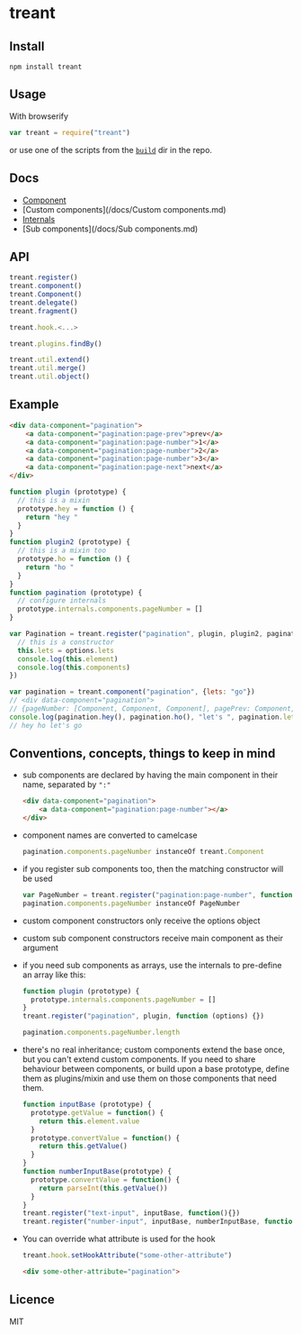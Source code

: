 treant
======

## Install

    npm install treant


## Usage

With browserify

```js
var treant = require("treant")
```

or use one of the scripts from the [`build`](/build) dir in the repo.


## Docs

  - [Component](/docs/Component.md)
  - [Custom components](/docs/Custom components.md)
  - [Internals](/docs/Internals.md)
  - [Sub components](/docs/Sub components.md)


## API

```js
treant.register()
treant.component()
treant.Component()
treant.delegate()
treant.fragment()

treant.hook.<...>

treant.plugins.findBy()

treant.util.extend()
treant.util.merge()
treant.util.object()
```


## Example

```html
<div data-component="pagination">
    <a data-component="pagination:page-prev">prev</a>
    <a data-component="pagination:page-number">1</a>
    <a data-component="pagination:page-number">2</a>
    <a data-component="pagination:page-number">3</a>
    <a data-component="pagination:page-next">next</a>
</div>
```

```js
function plugin (prototype) {
  // this is a mixin
  prototype.hey = function () {
    return "hey "
  }
}
function plugin2 (prototype) {
  // this is a mixin too
  prototype.ho = function () {
    return "ho "
  }
}
function pagination (prototype) {
  // configure internals
  prototype.internals.components.pageNumber = []
}

var Pagination = treant.register("pagination", plugin, plugin2, pagination, function (options) {
  // this is a constructor
  this.lets = options.lets
  console.log(this.element)
  console.log(this.components)
})

var pagination = treant.component("pagination", {lets: "go"})
// <div data-component="pagination">
// {pageNumber: [Component, Component, Component], pagePrev: Component, pageNext: Component}
console.log(pagination.hey(), pagination.ho(), "let's ", pagination.lets)
// hey ho let's go
```

## Conventions, concepts, things to keep in mind


  - sub components are declared by having the main component in their name, separated by `":"`

    ```html
    <div data-component="pagination">
        <a data-component="pagination:page-number"></a>
    </div>
    ```

  - component names are converted to camelcase

    ```js
    pagination.components.pageNumber instanceOf treant.Component
    ```

  - if you register sub components too, then the matching constructor will be used

    ```js
    var PageNumber = treant.register("pagination:page-number", function(pagination){})
    pagination.components.pageNumber instanceOf PageNumber
    ```

  - custom component constructors only receive the options object
  - custom sub component constructors receive main component as their argument
  - if you need sub components as arrays, use the internals to pre-define an array like this:

    ```js
    function plugin (prototype) {
      prototype.internals.components.pageNumber = []
    }
    treant.register("pagination", plugin, function (options) {})

    pagination.components.pageNumber.length
    ```
    
  - there's no real inheritance; custom components extend the base once, but you can't extend custom components.
    If you need to share behaviour between components, or build upon a base prototype,
    define them as plugins/mixin and use them on those components that need them.
    
    ```js
    function inputBase (prototype) {
      prototype.getValue = function() {
        return this.element.value
      }
      prototype.convertValue = function() {
        return this.getValue()
      }
    }
    function numberInputBase(prototype) {
      prototype.convertValue = function() {
        return parseInt(this.getValue())
      }
    }
    treant.register("text-input", inputBase, function(){})
    treant.register("number-input", inputBase, numberInputBase, function(){})
    ```

  - You can override what attribute is used for the hook

    ```js
    treant.hook.setHookAttribute("some-other-attribute")
    ```

    ```html
    <div some-other-attribute="pagination">
    ```

## Licence

MIT
